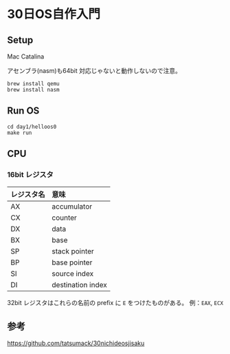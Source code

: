 # 30日OS自作入門

## Setup

Mac Catalina

アセンブラ(nasm)も64bit 対応じゃないと動作しないので注意。

```
brew install qemu
brew install nasm
```

## Run OS

```
cd day1/helloos0
make run
```

## CPU

### 16bit レジスタ
|レジスタ名|意味|
|:--|:--|
|AX|accumulator|
|CX|counter|
|DX|data|
|BX|base|
|SP|stack pointer|
|BP|base pointer|
|SI|source index|
|DI|destination index|

32bit レジスタはこれらの名前の prefix に `E` をつけたものがある。
例：`EAX`, `ECX`

## 参考

https://github.com/tatsumack/30nichideosjisaku